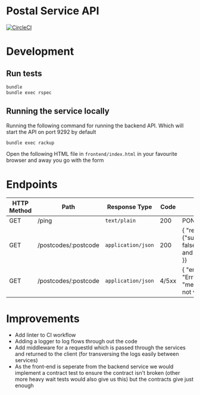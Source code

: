 # Postal Service API

[![CircleCI](https://circleci.com/gh/jnormington/postal-service.svg?style=svg&circle-token=c2e5836935dd887907645962cff2cb61ff000e03)](https://circleci.com/gh/jnormington/postal-service)

# Development

## Run tests

```sh
bundle
bundle exec rspec
```

## Running the service locally

Running the following command for running the backend API. Which will start the API on port 9292 by default

```sh
bundle exec rackup
```

Open the following HTML file in `frontend/index.html` in your favourite browser and away you go with the form


# Endpoints

| HTTP Method | Path                | Response Type      | Code  | Response
| ----------- | ------------------- | ------------------ | ----- | ---------------------------------------------------------------------------- |
| GET         | /ping               | `text/plain`       | 200   | PONG                                                                         |
| GET         | /postcodes/:postcode| `application/json` | 200   | { "result": {"supported_lsoa": false, "lsoa": "Barking and Dagenham 019E" }} |
| GET         | /postcodes/:postcode| `application/json` | 4/5xx | { "err": "ErrPostcodeNotValid", "message": "postcode not valid" }}           |

# Improvements

- Add linter to CI workflow
- Adding a logger to log flows through out the code
- Add middleware for a requestId which is passed through the services and returned to the client (for transversing the logs easily between services)
- As the front-end is seperate from the backend service we would implement a contract test to ensure the contract isn't broken (other more heavy wait tests would also give us this) but the contracts give just enough
